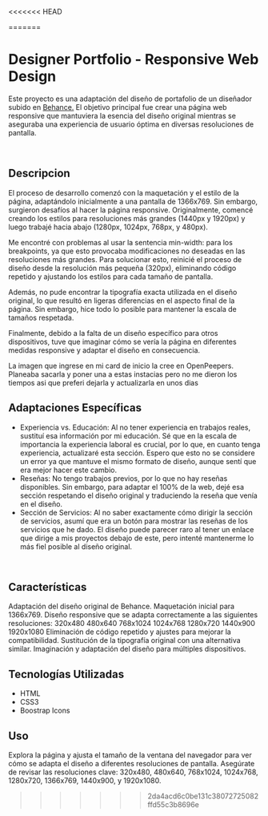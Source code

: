 <<<<<<< HEAD

=======
# Designer Portfolio - Responsive Web Design
Este proyecto es una adaptación del diseño de portafolio de un diseñador subido en <a href="https://www.behance.net/gallery/198171699/Designer-Portfolio-design?tracking_source=search_projects%7CPortfolio+programmer&l=281">Behance.</a> El objetivo principal fue crear una página web responsive que mantuviera la esencia del diseño original mientras se aseguraba una experiencia de usuario óptima en diversas resoluciones de pantalla.

<br>
<h2>Descripcion</h2>

El proceso de desarrollo comenzó con la maquetación y el estilo de la página, adaptándolo inicialmente a una pantalla de 1366x769. Sin embargo, surgieron desafíos al hacer la página responsive. Originalmente, comencé creando los estilos para resoluciones más grandes (1440px y 1920px) y luego trabajé hacia abajo (1280px, 1024px, 768px, y 480px).

Me encontré con problemas al usar la sentencia min-width: para los breakpoints, ya que esto provocaba modificaciones no deseadas en las resoluciones más grandes. Para solucionar esto, reinicié el proceso de diseño desde la resolución más pequeña (320px), eliminando código repetido y ajustando los estilos para cada tamaño de pantalla.

Además, no pude encontrar la tipografía exacta utilizada en el diseño original, lo que resultó en ligeras diferencias en el aspecto final de la página. Sin embargo, hice todo lo posible para mantener la escala de tamaños respetada.

Finalmente, debido a la falta de un diseño específico para otros dispositivos, tuve que imaginar cómo se vería la página en diferentes medidas responsive y adaptar el diseño en consecuencia.

La imagen que ingrese en mi card de inicio la cree en OpenPeepers. Planeaba sacarla y poner una a estas instacias pero no me dieron los tiempos asi que preferi dejarla y actualizarla en unos dias
<br>
<h2>Adaptaciones Específicas</h2>
<ul>
  <li>Experiencia vs. Educación: Al no tener experiencia en trabajos reales, sustituí esa información por mi educación. Sé que en la escala de importancia la experiencia laboral es crucial, por lo que, en cuanto tenga experiencia, actualizaré esta sección. Espero que esto no se considere un error ya que mantuve el mismo formato de diseño, aunque sentí que era mejor hacer este cambio.</li>
  <li>Reseñas: No tengo trabajos previos, por lo que no hay reseñas disponibles. Sin embargo, para adaptar el 100% de la web, dejé esa sección respetando el diseño original y traduciendo la reseña que venía en el diseño.</li>
  <li>Sección de Servicios: Al no saber exactamente cómo dirigir la sección de servicios, asumí que era un botón para mostrar las reseñas de los servicios que he dado. El diseño puede parecer raro al tener un enlace que dirige a mis proyectos debajo de este, pero intenté mantenerme lo más fiel posible al diseño original.</li>
</ul>

<br>
<h2>Características</h2>
Adaptación del diseño original de Behance.
Maquetación inicial para 1366x769.
Diseño responsive que se adapta correctamente a las siguientes resoluciones:
320x480
480x640
768x1024
1024x768
1280x720
1440x900
1920x1080
Eliminación de código repetido y ajustes para mejorar la compatibilidad.
Sustitución de la tipografía original con una alternativa similar.
Imaginación y adaptación del diseño para múltiples dispositivos.

<br>
<h2>Tecnologías Utilizadas</h2>
<ul>
  <li>HTML</li>
  <li>CSS3</li>
  <li>Boostrap Icons</li>
</ul>

<h2>Uso</h2>
Explora la página y ajusta el tamaño de la ventana del navegador para ver cómo se adapta el diseño a diferentes resoluciones de pantalla. Asegúrate de revisar las resoluciones clave: 320x480, 480x640, 768x1024, 1024x768, 1280x720, 1366x769, 1440x900, y 1920x1080.

>>>>>>> 2da4acd6c0be131c38072725082ffd55c3b8696e
